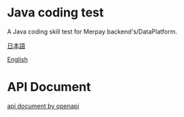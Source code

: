 # Java coding test

A Java coding skill test for Merpay backend's/DataPlatform.

[日本語](SKILL_TEST.ja.md)

[English](SKILL_TEST.en.md)

# API Document
[api document by openapi](..%2F..%2Findex.html)